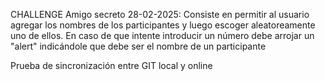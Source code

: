 CHALLENGE Amigo secreto
28-02-2025:
Consiste en permitir al usuario agregar los nombres de los participantes y luego escoger aleatoreamente uno de ellos.
En caso de que intente introducir un número debe arrojar un "alert" indicándole que debe ser el nombre de un participante

Prueba de sincronización entre GIT local y online